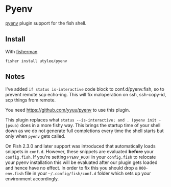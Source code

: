 
# Pyenv

[pyenv] plugin support for the fish shell.

## Install

With [fisherman]

```
fisher install utylee/pyenv
```

## Notes

I've added `if status is-interactive` code block to conf.d/pyenv.fish, so to prevent remote scp echo-ing. This will fix maloperation on ssh, ssh-copy-id, scp things from remote.

You need <https://github.com/yyuu/pyenv> to use this plugin.

This plugin replaces what `status --is-interactive; and . (pyenv init -|psub)`
does in a more fishy way. This brings the startup time of your shell down
as we do not generate full completions every time the shell starts but only
when `pyenv` gets called.

On Fish 2.3.0 and later support was introduced that automatically loads
snippets in `conf.d`. However, these snippets are evaluated **before** your
`config.fish`. If you're setting `PYENV_ROOT` in your `config.fish` to
relocate your pyenv installation this will be evaluated after our plugin
gets loaded and hence have no effect. In order to fix this you should drop
a `000-env.fish` file in your `~/.config/fish/conf.d` folder which sets
up your environment accordingly.

[slack-link]: https://fisherman-wharf.herokuapp.com/
[slack-badge]: https://fisherman-wharf.herokuapp.com/badge.svg
[fisherman]: https://github.com/fisherman/fisherman
[pyenv]: https://github.com/yyuu/pyenv
